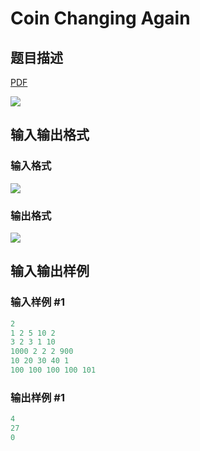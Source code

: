 # Coin Changing Again

## 题目描述

[problemUrl]: https://uva.onlinejudge.org/index.php?option=com_onlinejudge&Itemid=8&category=24&page=show_problem&problem=2226

[PDF](https://uva.onlinejudge.org/external/112/p11259.pdf)

![](https://cdn.luogu.com.cn/upload/vjudge_pic/UVA11259/bf4a5e0b3ec4f57391ea4a6804d4bf20f12f7fc7.png)

## 输入输出格式

### 输入格式

![](https://cdn.luogu.com.cn/upload/vjudge_pic/UVA11259/60ea3783e0942eee37425984b03d80c72ff11c69.png)

### 输出格式

![](https://cdn.luogu.com.cn/upload/vjudge_pic/UVA11259/ec90b3d8e6584733eedc019cf362c3d0c113ddb4.png)

## 输入输出样例

### 输入样例 #1

```cpp
2
1 2 5 10 2
3 2 3 1 10
1000 2 2 2 900
10 20 30 40 1
100 100 100 100 101
```


### 输出样例 #1

```cpp
4
27
0
```


